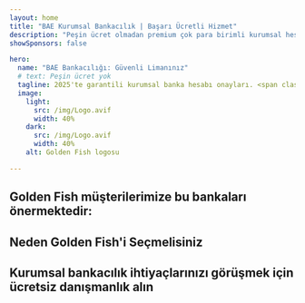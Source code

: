 ```yaml
---
layout: home
title: "BAE Kurumsal Bankacılık | Başarı Ücretli Hizmet"
description: "Peşin ücret olmadan premium çok para birimli kurumsal hesaplar - sadece onaydan sonra ödeme yapın. %96 başarı oranı ile tam başvuru yönetimi. Garantili hesap açılışı."
showSponsors: false

hero:
  name: "BAE Bankacılığı: Güvenli Limanınız"
  # text: Peşin ücret yok
  tagline: 2025'te garantili kurumsal banka hesabı onayları. <span class="hl">Peşin ücret yok</span> - sadece onaydan sonra ödeme. %96 başarı oranı.
  image:
    light:
      src: /img/Logo.avif
      width: 40%
    dark:
      src: /img/Logo.avif
      width: 40%
    alt: Golden Fish logosu

---
```


<FeatureCards :features="[
  {
    title: 'Garantili Hesap Onayları',
    bullet: '✓',
    items: [
      'İlk hesap onayı için iki ay garanti',
      'İkinci hesap için üç ay garanti',
      'Kaliteli iş planı hazırlama',
      'Kapsamlı durum tespiti desteği',
      'Doğrudan banka iletişim stratejisi',
      'Eksiksiz bankacılık paketi kurulumu'
    ],
    linkText: 'Learn more',
    link: '../../corporate-banking-services/guaranteed-account-approvals',
    icon: {
      light: '/video/iStock-2186765808.mp4',
      dark: '/video/iStock-2166377244.mp4',
      alt: 'Bankacılık Gereksinimleri',
    }
  },
]" />

<FeatureCards :features="[
  {
    title: 'Yüksek riskli işletmeler için BAE banka hesapları',
    items: [
      'Gelişmiş durum tespiti (EDD) konusunda uzman rehberlik',
      'İşlem izleme ve risk yönetimi',
      'Uyum politikaları ve prosedürleri kurulumu',
      'Banka ilişkileri yönetimi',
      'Düzenli uyum güncellemeleri ve denetimler',
      'Hesap güvenliği için acil durum planlaması'
    ],
    linkText: 'Learn more',
    link: '../../corporate-banking-services/UAE-Bank-Accounts-for-High-Risk-Business',
    icon: {
      light: '/img/iStock-1333000394.avif',
      dark: '/img/iStock-584576538.avif',
      alt: 'Bankacılık Hizmetleri',
    }
  },
  {
    title: 'Uyumlu kalın: BAE işletmenizi koruyun',
    items: [
      'Potansiyel riskleri belirlemek için düzenli uyum denetimleri',
      'Devlet onayları için uçtan uca PRO hizmetleri',
      'Lisans yenileme yönetimi ve uyarıları',
      'Bankacılık danışmanlığı ve hesap bakımı',
      'VAT ve ESR uyum desteği',
      'Çalışan vizesi ve iş hukuku uyumu',
      'Düzenleyici güncellemeler hakkında eğitim çalıştayları'
    ],
    linkText: 'Learn more',
    link: '../../company-registration/Protect-Your-Business',
    icon: {
      light: '/img/iStock-1382278859.jpg',
      dark: '/img/iStock-1867623684.jpg',
      alt: 'Bankacılık Hizmetleri',
    }
  },
  {
    title: 'BAE Kurumsal Bankacılık Avantajları',
    items: [
      'Moody\'s **Aa2** dereceli güçlü bankacılık sistemi',
      '**1980\'den beri sabit USD döviz kuru**',
      'Sermaye hareketlerinde kısıtlama yok',
      '184 milyar USD\'nin üzerinde döviz rezervi',
      'Politik ve ekonomik istikrar',
      'Devlet destekli bankacılık sistemi',
      'Dünya standartlarında dijital bankacılık'
    ],
    linkText: 'Learn more',
    link: '../../company-registration/banking',
    icon: {
      light: '/img/iStock-1032707788.jpg',
      dark: '/img/iStock-1152367067.avif',
      alt: 'Bankacılık Süreci',
    }
  }
]" />

## Golden Fish müşterilerimize bu bankaları önermektedir:

<!--@include: /../../include/recommended-banks.md-->

## Neden Golden Fish'i Seçmelisiniz

<BenefitsList :features="[
  {
    icon: '🏢',
    title: 'Yerel BAE Uzmanlığı',
    text: 'Dubai\'deki uzman ekibimiz sürecin her adımında profesyonel rehberlik sağlar.'
  },
  {
    icon: '📊',
    title: 'Kanıtlanmış Başarı Oranı',
    text: 'Premium hizmetlerimiz aracılığıyla verilen yüzlerce vize, banka hesabı ve şirket tescilinde %90\'ın üzerinde onay oranı.'
  },
  {
    icon: '💸',
    title: '**Başarıya Dayalı Ücretler**',
    text: '[Sadece onaydan sonra ödeme yapın](/uae-business/benefits/success-based-fees). Gizli maliyetler olmadan tam şeffaflık.'
  },
]" />

## Kurumsal bankacılık ihtiyaçlarınızı görüşmek için ücretsiz danışmanlık alın

<ContactFormModalNav buttonText="Ücretsiz danışmanlık alın" formStyle="display: block; margin: 3rem auto;"/>